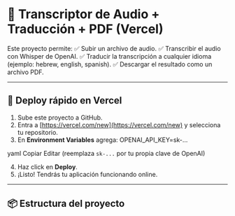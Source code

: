 # 📝 Transcriptor de Audio + Traducción + PDF (Vercel)

Este proyecto permite:
✅ Subir un archivo de audio.
✅ Transcribir el audio con Whisper de OpenAI.
✅ Traducir la transcripción a cualquier idioma (ejemplo: hebrew, english, spanish).
✅ Descargar el resultado como un archivo PDF.

---

## 🚀 Deploy rápido en Vercel

1. Sube este proyecto a GitHub.
2. Entra a [https://vercel.com/new](https://vercel.com/new) y selecciona tu repositorio.
3. En **Environment Variables** agrega:
OPENAI_API_KEY=sk-...

yaml
Copiar
Editar
(reemplaza `sk-...` por tu propia clave de OpenAI)

4. Haz click en **Deploy**.
5. ¡Listo! Tendrás tu aplicación funcionando online.

---

## 📦 Estructura del proyecto